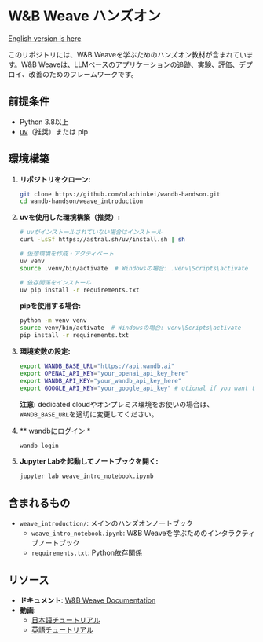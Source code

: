 # W&B Weave ハンズオン

[English version is here](README.md)

このリポジトリには、W&B Weaveを学ぶためのハンズオン教材が含まれています。W&B Weaveは、LLMベースのアプリケーションの追跡、実験、評価、デプロイ、改善のためのフレームワークです。

## 前提条件

- Python 3.8以上
- [uv](https://github.com/astral-sh/uv)（推奨）または pip

## 環境構築

1. **リポジトリをクローン:**
   ```bash
   git clone https://github.com/olachinkei/wandb-handson.git
   cd wandb-handson/weave_introduction
   ```

2. **uvを使用した環境構築（推奨）:**
   ```bash
   # uvがインストールされていない場合はインストール
   curl -LsSf https://astral.sh/uv/install.sh | sh

   # 仮想環境を作成・アクティベート
   uv venv
   source .venv/bin/activate  # Windowsの場合: .venv\Scripts\activate

   # 依存関係をインストール
   uv pip install -r requirements.txt
   ```

   **pipを使用する場合:**
   ```bash
   python -m venv venv
   source venv/bin/activate  # Windowsの場合: venv\Scripts\activate
   pip install -r requirements.txt
   ```

3. **環境変数の設定:**
   ```bash
   export WANDB_BASE_URL="https://api.wandb.ai"
   export OPENAI_API_KEY="your_openai_api_key_here"
   export WANDB_API_KEY="your_wandb_api_key_here"
   export GOOGLE_API_KEY="your_google_api_key" # otional if you want to try video
   ```
   
   **注意:** dedicated cloudやオンプレミス環境をお使いの場合は、`WANDB_BASE_URL`を適切に変更してください。

4. ** wandbにログイン *
   ```bash  
   wandb login
   ```

5. **Jupyter Labを起動してノートブックを開く:**
   ```bash
   jupyter lab weave_intro_notebook.ipynb
   ```

## 含まれるもの

- `weave_introduction/`: メインのハンズオンノートブック
  - `weave_intro_notebook.ipynb`: W&B Weaveを学ぶためのインタラクティブノートブック
  - `requirements.txt`: Python依存関係

## リソース

- **ドキュメント**: [W&B Weave Documentation](https://weave-docs.wandb.ai/)
- **動画**:
  - [日本語チュートリアル](https://www.youtube.com/watch?v=Ua0Wx9fqhDo&t=295s)
  - [英語チュートリアル](https://www.youtube.com/watch?v=sJNjw6U2Tvg&t=522s) 